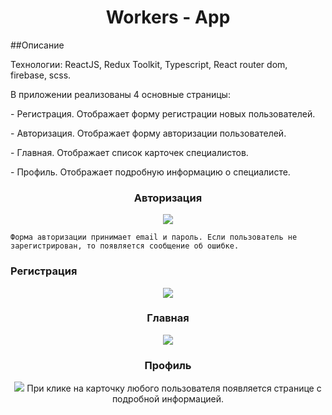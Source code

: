 <h1 align="center">Workers - App</h1>

##Описание

<p>Технологии: ReactJS, Redux Toolkit, Typescript, React router dom, firebase, scss.</p>

<p>
    В приложении реализованы 4 основные страницы: 
</p>
<p>
    - Регистрация. Отображает форму регистрации новых пользователей.
</p>
<p>
    - Авторизация. Отображает форму авторизации пользователей.
</p>
<p>
    - Главная. Отображает список карточек специалистов.
</p>
<p>
    - Профиль. Отображает подробную информацию о специалисте.
</p>

<h3 align="center">Авторизация</h3>
<p align="center">
    <img src="https://imageup.ru/img56/4203048/2023-02-05_22-30-52.png">

    Форма авторизации принимает email и пароль. Если пользователь не зарегистрирован, то появляется сообщение об ошибке.
</p>

<h3>Регистрация</h3>
<p align="center">
    <img src="https://imageup.ru/img288/4203052/2023-02-05_22-30-10.png">
</p>

<h3 align="center">Главная</h3>
<p align="center">
    <img src="https://imageup.ru/img271/4203053/2023-02-05_22-31-33.jpg">
</p>

<h3 align="center">Профиль</h3>
<p align="center">
    <img src="https://imageup.ru/img77/4203054/2023-02-05_22-31-54.png">
    При клике на карточку любого пользователя появляется странице с подробной информацией.
</p>
